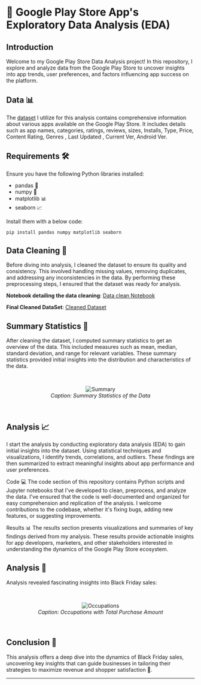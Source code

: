 # 📱 Google Play Store App's Exploratory Data Analysis (EDA) 

## Introduction
Welcome to my Google Play Store Data Analysis project! In this repository, I explore and analyze data from the Google Play Store to uncover insights into app trends, user preferences, and factors influencing app success on the platform.

## Data 📊
The [dataset](https://github.com/Analyticalgeek/Data-Analysis-Projects/blob/main/Google%20Play%20Store/Data/googleplaystore.csv) I utilize for this analysis contains comprehensive information about various apps available on the Google Play Store. It includes details such as app names, categories, ratings, reviews, sizes, Installs, Type, Price, Content Rating, Genres , Last Updated , Current Ver, Android Ver.

## Requirements 🛠️

Ensure you have the following Python libraries installed:

- pandas 🐼
- numpy 🔢
- matplotlib 📊
- seaborn 📈

Install them with a below code:

```
pip install pandas numpy matplotlib seaborn
```
## Data Cleaning 🧹

Before diving into analysis, I cleaned the dataset to ensure its quality and consistency. This involved handling missing values, removing duplicates, and addressing any inconsistencies in the data. By performing these preprocessing steps, I ensured that the dataset was ready for analysis.

**Notebook detailing the data cleaning**: [Data clean Notebook](https://github.com/Analyticalgeek/Data-Analysis-Projects/blob/main/Google%20Play%20Store/Notebooks/Google%20Play%20Store%20Data%20Cleaning.ipynb)

**Final Cleaned DataSet**: [Cleaned Dataset](https://github.com/Analyticalgeek/Data-Analysis-Projects/blob/main/Google%20Play%20Store/Data/cleaned_data.csv)

## Summary Statistics 📝

After cleaning the dataset, I computed summary statistics to get an overview of the data. This included measures such as mean, median, standard deviation, and range for relevant variables. These summary statistics provided initial insights into the distribution and characteristics of the data.

<br>
<p align="center">
  <img src="/Images/Summary.png" alt="Summary" /><br>
  <em>Caption: Summary Statistics of the Data</em>
</p>
<br>


## Analysis 📈

I start the analysis by conducting exploratory data analysis (EDA) to gain initial insights into the dataset. Using statistical techniques and visualizations, I identify trends, correlations, and outliers. These findings are then summarized to extract meaningful insights about app performance and user preferences.

Code 💻
The code section of this repository contains Python scripts and Jupyter notebooks that I've developed to clean, preprocess, and analyze the data. I've ensured that the code is well-documented and organized for easy comprehension and replication of the analysis. I welcome contributions to the codebase, whether it's fixing bugs, adding new features, or suggesting improvements.

Results 📊
The results section presents visualizations and summaries of key findings derived from my analysis. These results provide actionable insights for app developers, marketers, and other stakeholders interested in understanding the dynamics of the Google Play Store ecosystem.

## Analysis 🧐

Analysis revealed fascinating insights into Black Friday sales:


<br>
<p align="center">
  <img src="Occupations.png" alt="Occupations" /><br>
  <em>Caption: Occupations with Total Purchase Amount</em>
</p>
<br>


## Conclusion 🎇

This analysis offers a deep dive into the dynamics of Black Friday sales, uncovering key insights that can guide businesses in tailoring their strategies to maximize revenue and shopper satisfaction 🚀.

---
